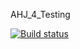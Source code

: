 AHJ_4_Testing

[![Build status](https://ci.appveyor.com/api/projects/status/clej1l0re08g8q6g?svg=true)](https://ci.appveyor.com/project/Markedone60/ahj-homework-events-3)
